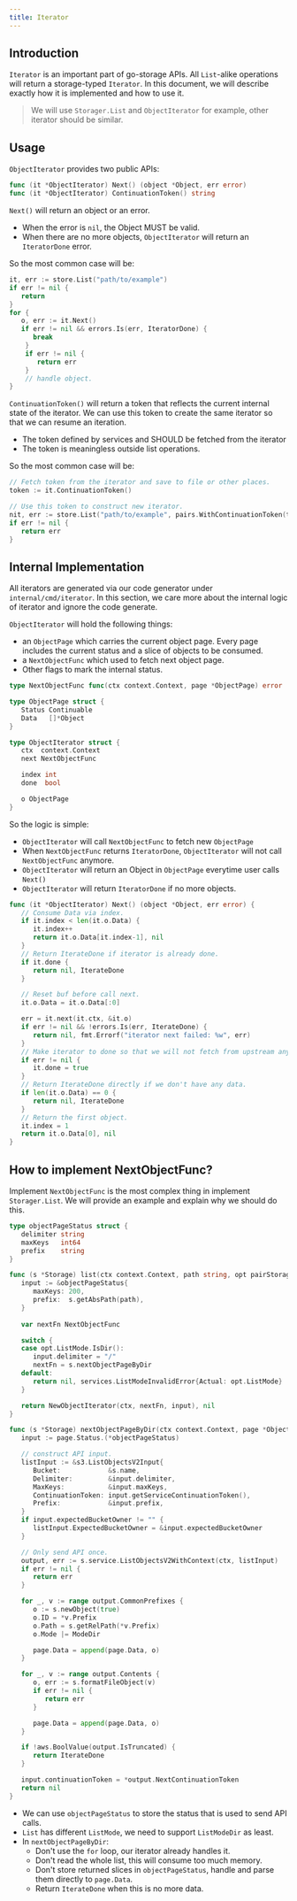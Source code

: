 ```yaml
---
title: Iterator
---
```


## Introduction

`Iterator` is an important part of go-storage APIs. All `List`-alike operations will return a storage-typed `Iterator`. In this document, we will describe exactly how it is implemented and how to use it.

> We will use `Storager.List` and `ObjectIterator` for example, other iterator should be similar.

## Usage

`ObjectIterator` provides two public APIs:

```go
func (it *ObjectIterator) Next() (object *Object, err error)
func (it *ObjectIterator) ContinuationToken() string
```

`Next()` will return an object or an error.

- When the error is `nil`, the Object MUST be valid.
- When there are no more objects, `ObjectIterator` will return an `IteratorDone` error.

So the most common case will be:

```go
it, err := store.List("path/to/example")
if err != nil {
   return
}
for {
   o, err := it.Next()
   if err != nil && errors.Is(err, IteratorDone) {
      break
    }
    if err != nil {
       return err
    }
    // handle object.
}
```

`ContinuationToken()` will return a token that reflects the current internal state of the iterator. We can use this token to create the same iterator so that we can resume an iteration.

- The token defined by services and SHOULD be fetched from the iterator
- The token is meaningless outside list operations.

So the most common case will be:

```go
// Fetch token from the iterator and save to file or other places.
token := it.ContinuationToken()

// Use this token to construct new iterator.
nit, err := store.List("path/to/example", pairs.WithContinuationToken(token))
if err != nil {
   return err
}
```

## Internal Implementation

All iterators are generated via our code generator under `internal/cmd/iterator`. In this section, we care more about the internal logic of iterator and ignore the code generate.

`ObjectIterator` will hold the following things:

- an `ObjectPage` which carries the current object page. Every page includes the current status and a slice of objects to be consumed.
- a `NextObjectFunc` which used to fetch next object page.
- Other flags to mark the internal status.

```go
type NextObjectFunc func(ctx context.Context, page *ObjectPage) error

type ObjectPage struct {
   Status Continuable
   Data   []*Object
}

type ObjectIterator struct {
   ctx  context.Context
   next NextObjectFunc

   index int
   done  bool

   o ObjectPage
}
```

So the logic is simple:

- `ObjectIterator` will call `NextObjectFunc` to fetch new `ObjectPage`
- When `NextObjectFunc` returns `IteratorDone`, `ObjectIterator` will not call `NextObjectFunc` anymore.
- `ObjectIterator` will return an Object in `ObjectPage` everytime user calls `Next()`
- `ObjectIterator` will return `IteratorDone` if no more objects.

```go
func (it *ObjectIterator) Next() (object *Object, err error) {
   // Consume Data via index.
   if it.index < len(it.o.Data) {
      it.index++
      return it.o.Data[it.index-1], nil
   }
   // Return IterateDone if iterator is already done.
   if it.done {
      return nil, IterateDone
   }

   // Reset buf before call next.
   it.o.Data = it.o.Data[:0]

   err = it.next(it.ctx, &it.o)
   if err != nil && !errors.Is(err, IterateDone) {
      return nil, fmt.Errorf("iterator next failed: %w", err)
   }
   // Make iterator to done so that we will not fetch from upstream anymore.
   if err != nil {
      it.done = true
   }
   // Return IterateDone directly if we don't have any data.
   if len(it.o.Data) == 0 {
      return nil, IterateDone
   }
   // Return the first object.
   it.index = 1
   return it.o.Data[0], nil
}
```

## How to implement NextObjectFunc?

Implement `NextObjectFunc` is the most complex thing in implement `Storager.List`. We will provide an example and explain why we should do this.

```go
type objectPageStatus struct {
   delimiter string
   maxKeys   int64
   prefix    string
}

func (s *Storage) list(ctx context.Context, path string, opt pairStorageList) (oi *ObjectIterator, err error) {
   input := &objectPageStatus{
      maxKeys: 200,
      prefix:  s.getAbsPath(path),
   }
   
   var nextFn NextObjectFunc

   switch {
   case opt.ListMode.IsDir():
      input.delimiter = "/"
      nextFn = s.nextObjectPageByDir
   default:
      return nil, services.ListModeInvalidError{Actual: opt.ListMode}
   }

   return NewObjectIterator(ctx, nextFn, input), nil
}

func (s *Storage) nextObjectPageByDir(ctx context.Context, page *ObjectPage) error {
   input := page.Status.(*objectPageStatus)

   // construct API input.
   listInput := &s3.ListObjectsV2Input{
      Bucket:            &s.name,
      Delimiter:         &input.delimiter,
      MaxKeys:           &input.maxKeys,
      ContinuationToken: input.getServiceContinuationToken(),
      Prefix:            &input.prefix,
   }
   if input.expectedBucketOwner != "" {
      listInput.ExpectedBucketOwner = &input.expectedBucketOwner
   }

   // Only send API once.
   output, err := s.service.ListObjectsV2WithContext(ctx, listInput)
   if err != nil {
      return err
   }

   for _, v := range output.CommonPrefixes {
      o := s.newObject(true)
      o.ID = *v.Prefix
      o.Path = s.getRelPath(*v.Prefix)
      o.Mode |= ModeDir

      page.Data = append(page.Data, o)
   }

   for _, v := range output.Contents {
      o, err := s.formatFileObject(v)
      if err != nil {
         return err
      }

      page.Data = append(page.Data, o)
   }

   if !aws.BoolValue(output.IsTruncated) {
      return IterateDone
   }

   input.continuationToken = *output.NextContinuationToken
   return nil
}
```

- We can use `objectPageStatus` to store the status that is used to send API calls.
- `List` has different `ListMode`, we need to support `ListModeDir` as least.
- In `nextObjectPageByDir`:
  - Don't use the `for` loop, our iterator already handles it.
  - Don't read the whole list, this will consume too much memory.
  - Don't store returned slices in `objectPageStatus`, handle and parse them directly to `page.Data`.
  - Return `IterateDone` when this is no more data.
